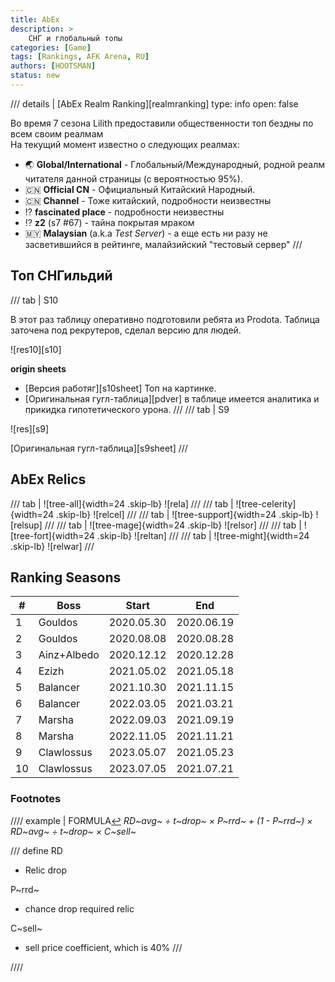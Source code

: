```yaml
---
title: AbEx
description: >
    СНГ и глобальный топы
categories: [Game]
tags: [Rankings, AFK Arena, RU]
authors: [HOOTSMAN]
status: new
---
```


/// details  | [AbEx Realm Ranking][realmranking]
    type: info
    open: false

Во время 7 сезона Lilith предоставили общественности топ бездны по всем своим реалмам  
На текущий момент известно о следующих реалмах:

- 🌏 **Global/International** - Глобальный/Международный, родной реалм читателя данной страницы (с вероятностью 95%).
- 🇨🇳 **Official CN** - Официальный Китайский Народный.
- 🇨🇳 **Channel** - Тоже китайский, подробности неизвестны
- ⁉️ **fascinated place** - подробности неизвестны
- ⁉️ **z2** (s7 #67) - тайна покрытая мраком
- 🇲🇾 **Malaysian** (a.k.a _Test Server_) - а еще есть ни разу не засветившийся в рейтинге, малайзийский "тестовый сервер"
///

## Топ СНГильдий

/// tab | S10

В этот раз таблицу оперативно подготовили ребята из Prodota.
Таблица заточена под рекрутеров, сделал версию для людей.

![res10][s10]

**origin sheets**  

- [Версия работяг][s10sheet] Топ на картинке.  
- [Оригинальная гугл-таблица][pdver] в таблице имеется аналитика и прикидка гипотетического урона.
///
/// tab | S9

![res][s9]

[Оригинальная гугл-таблица][s9sheet]
///

## AbEx Relics

/// tab | ![tree-all]{width=24 .skip-lb}
![rela]
///
/// tab | ![tree-celerity]{width=24 .skip-lb}
![relcel]
///
/// tab | ![tree-support]{width=24 .skip-lb}
![relsup]
///
/// tab | ![tree-mage]{width=24 .skip-lb}
![relsor]
///
/// tab | ![tree-fort]{width=24 .skip-lb}
![reltan]
///
/// tab | ![tree-might]{width=24 .skip-lb}
![relwar]
///

## Ranking Seasons

| #   | Boss        | Start      | End        |
| --- | ----------- | ---------- | ---------- |
| 1   | Gouldos     | 2020.05.30 | 2020.06.19 |
| 2   | Gouldos     | 2020.08.08 | 2020.08.28 |
| 3   | Ainz+Albedo | 2020.12.12 | 2020.12.28 |
| 4   | Ezizh       | 2021.05.02 | 2021.05.18 |
| 5   | Balancer    | 2021.10.30 | 2021.11.15 |
| 6   | Balancer    | 2022.03.05 | 2021.03.21 |
| 7   | Marsha      | 2022.09.03 | 2021.09.19 |
| 8   | Marsha      | 2022.11.05 | 2021.11.21 |
| 9   | Clawlossus  | 2023.05.07 | 2021.05.23 |
| 10  | Clawlossus  | 2023.07.05 | 2021.07.21 |

### Footnotes

//// example | FORMULA<a id="fn1" href="../abex.md#sp1">↩︎</a>
_RD~avg~ ÷ t~drop~ × P~rrd~  + (1 - P~rrd~) × RD~avg~ ÷ t~drop~ × C~sell~_

/// define
RD

- Relic drop

P~rrd~

- chance drop required relic

C~sell~

- sell price coefficient, which is 40%
  ///

////
